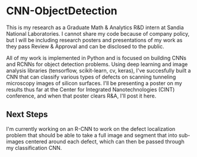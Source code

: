 # CNN-ObjectDetection

This is my research as a Graduate Math & Analytics R&D intern at Sandia National Laboratories. I cannot share my code because of company policy, but I will be including research posters and presentations of my work as they pass Review & Approval and can be disclosed to the public. 

All of my work is implemented in Python and is focused on building CNNs and RCNNs for object detection problems. Using deep learning and image analysis libraries (tensorflow, scikit-learn, cv, keras), I've succesfully built a CNN that can classify various types of defects on scanning tunneling microscopy images of silicon surfaces. I'll be presenting a poster on my results thus far at the Center for Integrated Nanotechnologies (CINT) conference, and when that poster clears R&A, I'll post it here.

## Next Steps

I'm currently working on an R-CNN to work on the defect localization problem that should be able to take a full image and segment that into sub-images centered around each defect, which can then be passed through my classification CNN.
